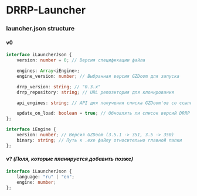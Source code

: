 ﻿# DRRP-Launcher

### launcher.json structure

#### v0

```ts
interface iLauncherJson {
    version: number = 0; // Версия спецификации файла

    engines: Array<iEngine>;
    engine_version: number; // Выбранная версия GZDoom для запуска

    drrp_version: string; // "0.3.x"
    drrp_repository: string; // URL репозитория для клонирования

    api_engines: string; // API для получения списка GZDoom'ов со ссылками для скачивания

    update_on_load: boolean = true; // Обновлять ли список версий DRRP и GZDoom при запуске лаунчера
};

interface iEngine {
    version: number; // Версия GZDoom (3.5.1 -> 351, 3.5 -> 350)
    binary: string; // Путь к .exe файлу относительно главной папки
};
```

#### v? *(Поля, которые планируется добавить позже)*

```ts
interface iLauncherJson {
    language: "ru" | "en";
    engine: number;
};
